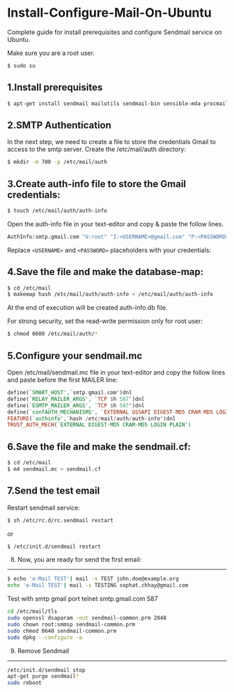 # Install-Configure-Mail-On-Ubuntu
Complete guide for install prerequisites and configure Sendmail  service on Ubuntu.

Make sure you are a root user.
```sh
$ sudo su
```
1.Install prerequisites
----------
```sh
$ apt-get install sendmail mailutils sendmail-bin sensible-mda procmail
```

2.SMTP Authentication
----------
In the next step, we need to create a file to store the credentials Gmail to access to the smtp server.
Create the /etc/mail/auth directory:
```sh
$ mkdir -m 700 -p /etc/mail/auth
```

3.Create auth-info file to store the Gmail credentials:
-------
  ```sh
$ touch /etc/mail/auth/auth-info
```
Open the auth-info file in your text-editor and copy & paste the follow lines.
  ```sh
AuthInfo:smtp.gmail.com "U:root" "I:<USERNAME>@gmail.com" "P:<PASSWORD>"
  ```
 Replace ``` <USERNAME> ``` and ``` <PASSWORD> ``` placeholders with your credentials:
 
4.Save the file and make the database-map:
-----------
  ```sh
$ cd /etc/mail
$ makemap hash /etc/mail/auth/auth-info < /etc/mail/auth/auth-info
```
At the end of execution will be created auth-info.db file.

For strong security, set the read-write permission only for root user:
```sh
$ chmod 0600 /etc/mail/auth/*
```

5.Configure your sendmail.mc
------------
Open /etc/mail/sendmail.mc file in your text-editor and copy the follow lines and paste before the first MAILER line:
```hs
define(`SMART_HOST',`smtp.gmail.com')dnl
define(`RELAY_MAILER_ARGS', `TCP $h 587')dnl
define(`ESMTP_MAILER_ARGS', `TCP $h 587')dnl
define(`confAUTH_MECHANISMS', `EXTERNAL GSSAPI DIGEST-MD5 CRAM-MD5 LOGIN PLAIN')dnl
FEATURE(`authinfo',`hash /etc/mail/auth/auth-info')dnl
TRUST_AUTH_MECH(`EXTERNAL DIGEST-MD5 CRAM-MD5 LOGIN PLAIN')
```
6.Save the file and make the sendmail.cf:
----------
```sh
$ cd /etc/mail
$ m4 sendmail.mc > sendmail.cf
```
7.Send the test email
-----------
Restart sendmail service:
```sh
$ sh /etc/rc.d/rc.sendmail restart
```
or
```sh
$ /etc/init.d/sendmail restart
```
8. Now, you are ready for send the first email:
-------------
```sh
$ echo 'e-Mail TEST'| mail -s TEST john.doe@example.org
echo 'e-Mail TEST'| mail -s TESTING sophat.chhay@gmail.com
```
Test with smtp gmail port
telnet smtp.gmail.com 587
```sh
cd /etc/mail/tls 
sudo openssl dsaparam -out sendmail-common.prm 2048 
sudo chown root:smmsp sendmail-common.prm 
sudo chmod 0640 sendmail-common.prm 
sudo dpkg --configure -a
```
9. Remove Sendmail
-------------
```sh
/etc/init.d/sendmail stop
apt-get purge sendmail*
sudo reboot
```

